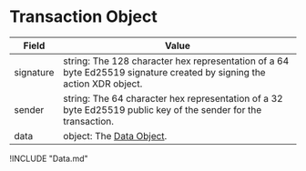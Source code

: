 # Transaction Object

| Field | Value |
|-------|-------|
| signature | string: The 128 character hex representation of a 64 byte Ed25519 signature created by signing the action XDR object. |
| sender | string: The 64 character hex representation of a 32 byte Ed25519 public key of the sender for the transaction. |
| data | object: The [Data Object](#Data-Object). |

!INCLUDE "Data.md"
